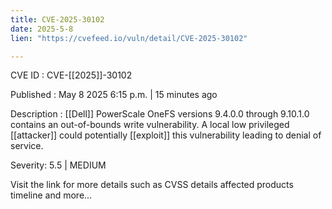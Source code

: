 ```yaml
---
title: CVE-2025-30102
date: 2025-5-8
lien: "https://cvefeed.io/vuln/detail/CVE-2025-30102"

---
```


CVE ID : CVE-[[2025]]-30102

Published :  May 8
2025
6:15 p.m. | 15 minutes ago

Description :  [[Dell]] PowerScale OneFS
versions 9.4.0.0 through 9.10.1.0
contains an out-of-bounds write vulnerability. A local low privileged  [[attacker]] could potentially  [[exploit]] this vulnerability
leading to denial of service.

Severity: 5.5 | MEDIUM

Visit the link for more details
such as CVSS details
affected products
timeline
and more...
